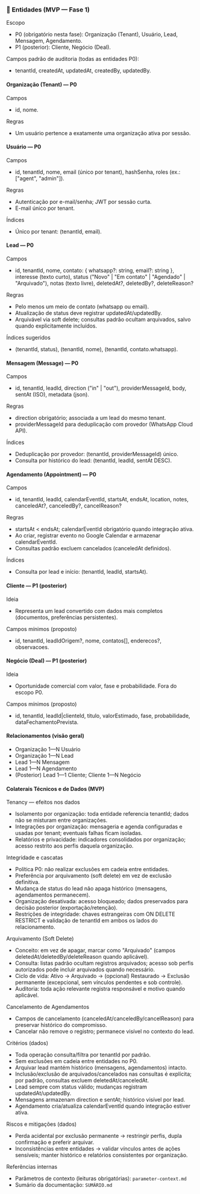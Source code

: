 ### 🧱 Entidades (MVP — Fase 1)

Escopo
- P0 (obrigatório nesta fase): Organização (Tenant), Usuário, Lead, Mensagem, Agendamento.
- P1 (posterior): Cliente, Negócio (Deal).

Campos padrão de auditoria (todas as entidades P0):
- tenantId, createdAt, updatedAt, createdBy, updatedBy.

#### Organização (Tenant) — P0
Campos
- id, nome.

Regras
- Um usuário pertence a exatamente uma organização ativa por sessão.

#### Usuário — P0
Campos
- id, tenantId, nome, email (único por tenant), hashSenha, roles (ex.: ["agent", "admin"]).

Regras
- Autenticação por e-mail/senha; JWT por sessão curta.
- E-mail único por tenant.

Índices
- Único por tenant: (tenantId, email).

#### Lead — P0
Campos
- id, tenantId, nome, contato: { whatsapp?: string, email?: string }, interesse (texto curto),
  status ("Novo" | "Em contato" | "Agendado" | "Arquivado"), notas (texto livre),
  deletedAt?, deletedBy?, deleteReason?

Regras
- Pelo menos um meio de contato (whatsapp ou email).
- Atualização de status deve registrar updatedAt/updatedBy.
- Arquivável via soft delete; consultas padrão ocultam arquivados, salvo quando explicitamente incluídos.

Índices sugeridos
- (tenantId, status), (tenantId, nome), (tenantId, contato.whatsapp).

#### Mensagem (Message) — P0
Campos
- id, tenantId, leadId, direction ("in" | "out"), providerMessageId, body, sentAt (ISO), metadata (json).

Regras
- direction obrigatório; associada a um lead do mesmo tenant.
- providerMessageId para deduplicação com provedor (WhatsApp Cloud API).

Índices
- Deduplicação por provedor: (tenantId, providerMessageId) único.
- Consulta por histórico do lead: (tenantId, leadId, sentAt DESC).

#### Agendamento (Appointment) — P0
Campos
- id, tenantId, leadId, calendarEventId, startsAt, endsAt, location, notes,
  canceledAt?, canceledBy?, cancelReason?

Regras
- startsAt < endsAt; calendarEventId obrigatório quando integração ativa.
- Ao criar, registrar evento no Google Calendar e armazenar calendarEventId.
- Consultas padrão excluem cancelados (canceledAt definidos).

Índices
- Consulta por lead e início: (tenantId, leadId, startsAt).

#### Cliente — P1 (posterior)
Ideia
- Representa um lead convertido com dados mais completos (documentos, preferências persistentes).

Campos mínimos (proposto)
- id, tenantId, leadIdOrigem?, nome, contatos[], enderecos?, observacoes.

#### Negócio (Deal) — P1 (posterior)
Ideia
- Oportunidade comercial com valor, fase e probabilidade. Fora do escopo P0.

Campos mínimos (proposto)
- id, tenantId, leadId|clienteId, titulo, valorEstimado, fase, probabilidade, dataFechamentoPrevista.

#### Relacionamentos (visão geral)
- Organização 1—N Usuário
- Organização 1—N Lead
- Lead 1—N Mensagem
- Lead 1—N Agendamento
- (Posterior) Lead 1—1 Cliente; Cliente 1—N Negócio

#### Colaterais Técnicos e de Dados (MVP)
Tenancy — efeitos nos dados
- Isolamento por organização: toda entidade referencia tenantId; dados não se misturam entre organizações.
- Integrações por organização: mensageria e agenda configuradas e usadas por tenant; eventuais falhas ficam isoladas.
- Relatórios e privacidade: indicadores consolidados por organização; acesso restrito aos perfis daquela organização.

Integridade e cascatas
- Política P0: não realizar exclusões em cadeia entre entidades.
- Preferência por arquivamento (soft delete) em vez de exclusão definitiva.
- Mudança de status do lead não apaga histórico (mensagens, agendamentos permanecem). 
- Organização desativada: acesso bloqueado; dados preservados para decisão posterior (exportação/retenção).
- Restrições de integridade: chaves estrangeiras com ON DELETE RESTRICT e validação de tenantId em ambos os lados do relacionamento.

Arquivamento (Soft Delete)
- Conceito: em vez de apagar, marcar como "Arquivado" (campos deletedAt/deletedBy/deleteReason quando aplicável).
- Consulta: listas padrão ocultam registros arquivados; acesso sob perfis autorizados pode incluir arquivados quando necessário.
- Ciclo de vida: Ativo → Arquivado → (opcional) Restaurado → Exclusão permanente (excepcional, sem vínculos pendentes e sob controle).
- Auditoria: toda ação relevante registra responsável e motivo quando aplicável.

Cancelamento de Agendamentos
- Campos de cancelamento (canceledAt/canceledBy/cancelReason) para preservar histórico do compromisso.
- Cancelar não remove o registro; permanece visível no contexto do lead.

Critérios (dados)
- Toda operação consulta/filtra por tenantId por padrão.
- Sem exclusões em cadeia entre entidades no P0.
- Arquivar lead mantém histórico (mensagens, agendamentos) intacto.
- Inclusão/exclusão de arquivados/cancelados nas consultas é explícita; por padrão, consultas excluem deletedAt/canceledAt.
- Lead sempre com status válido; mudanças registram updatedAt/updatedBy.
- Mensagens armazenam direction e sentAt; histórico visível por lead.
- Agendamento cria/atualiza calendarEventId quando integração estiver ativa.

Riscos e mitigações (dados)
- Perda acidental por exclusão permanente → restringir perfis, dupla confirmação e preferir arquivar.
- Inconsistências entre entidades → validar vínculos antes de ações sensíveis; manter histórico e relatórios consistentes por organização.

Referências internas
- Parâmetros de contexto (leituras obrigatórias): `parameter-context.md`
- Sumário da documentação: `SUMÁRIO.md`